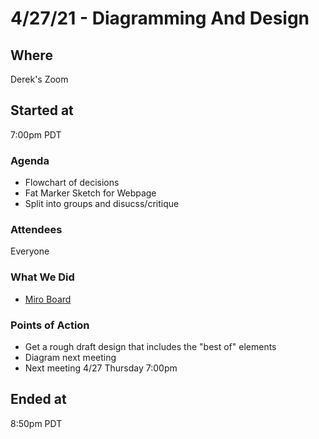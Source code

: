 # 4/27/21 - Diagramming And Design

## Where
Derek's Zoom

## Started at
7:00pm PDT

### Agenda
- Flowchart of decisions
- Fat Marker Sketch for Webpage
- Split into groups and disucss/critique

### Attendees
Everyone

### What We Did
- [Miro Board](https://miro.com/welcomeonboard/H0uEms1rBeYV5rAPui7quKDfLWBrd8v7ocqCS6PxDQFAwihdZVK1C5Kv61LjTjAD)

### Points of Action
- Get a rough draft design that includes the "best of" elements
- Diagram next meeting
- Next meeting 4/27 Thursday 7:00pm

## Ended at
8:50pm PDT